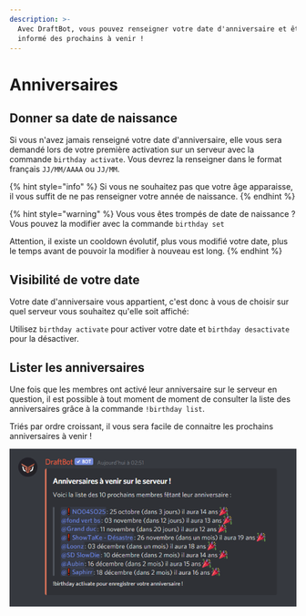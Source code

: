 ```yaml
---
description: >-
  Avec DraftBot, vous pouvez renseigner votre date d'anniversaire et être
  informé des prochains à venir !
---
```


# Anniversaires

## **Donner sa date de naissance**

Si vous n'avez jamais renseigné votre date d'anniversaire, elle vous sera demandé lors de votre première activation sur un serveur avec la commande `birthday activate`. Vous devrez la renseigner dans le format français `JJ/MM/AAAA` ou `JJ/MM`. 

{% hint style="info" %}
Si vous ne souhaitez pas que votre âge apparaisse, il vous suffit de ne pas renseigner votre année de naissance. 
{% endhint %}

{% hint style="warning" %}
Vous vous êtes trompés de date de naissance ? Vous pouvez la modifier avec la commande `birthday set`

Attention, il existe un cooldown évolutif, plus vous modifié votre date, plus le temps avant de pouvoir la modifier à nouveau est long.
{% endhint %}

## Visibilité de votre date

Votre date d'anniversaire vous appartient, c'est donc à vous de choisir sur quel serveur vous souhaitez qu'elle soit affiché: 

Utilisez  `birthday activate` pour activer votre date et `birthday desactivate` pour la désactiver.

## Lister les anniversaires

Une fois que les membres ont activé leur anniversaire sur le serveur en question, il est possible à tout moment de moment de consulter la liste des anniversaires grâce à la commande `!birthday list`.

Triés par ordre croissant, il vous sera facile de connaitre les prochains anniversaires à venir !

![](../.gitbook/assets/image%20%2829%29.png)



